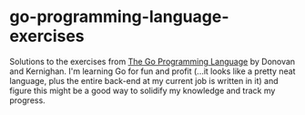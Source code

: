 # go-programming-language-exercises

Solutions to the exercises from [The Go Programming Language](http://www.gopl.io/) by Donovan and Kernighan. I'm learning Go for fun and profit (...it looks like a pretty neat language, plus the entire back-end at my current job is written in it) and figure this might be a good way to solidify my knowledge and track my progress. 
